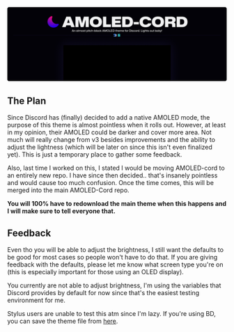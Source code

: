 <img src="./assets/banner.png">

## The Plan
Since Discord has (finally) decided to add a native AMOLED mode, the purpose of this theme is almost pointless when it rolls out. However, at least in my opinion, their AMOLED could be darker and cover more area. Not much will really change from v3 besides improvements and the ability to adjust the lightness (which will be later on since this isn't even finalized yet). This is just a temporary place to gather some feedback.

Also, last time I worked on this, I stated I would be moving AMOLED-cord to an entirely new repo. I have since then decided.. that's insanely pointless and would cause too much confusion. Once the time comes, this will be merged into the main AMOLED-Cord repo.

**You will 100% have to redownload the main theme when this happens and I will make sure to tell everyone that.**

## Feedback
Even tho you will be able to adjust the brightness, I still want the defaults to be good for most cases so people won't have to do that. If you are giving feedback with the defaults, please let me know what screen type you're on (this is especially important for those using an OLED display).

You currently are not able to adjust brightness, I'm using the variables that Discord provides by default for now since that's the easiest testing environment for me.

Stylus users are unable to test this atm since I'm lazy. If you're using BD, you can save the theme file from [here](./clients/bd/amoled-cord.theme.css).

<!-- ## Downloads
Don't see download steps for the client mod you use? Feel free to make a PR adding them or make an issue requesting it.

### BetterDiscord
- [Direct Download]()
- [Compiled Source]()

### Stylus
1. Install the broswer extensions for your repsective browser.
    - [Chrome Webstore](https://chrome.google.com/webstore/detail/stylus/clngdbkpkpeebahjckkjfobafhncgmne)
    - [Firefox Addons](https://addons.mozilla.org/en-US/firefox/addon/styl-us/)
2. Once installed, open [this link]() in a new browser tab. This opens the page where you will install this userstyle.
3. Press the `Install Style` button.

###### Firefox users must have "Patch CSP to allow style assets" enabled for the theme to work. This can be found in Stylus' settings under "Advanced." -->

<!-- ## Credits
View [CREDITS.md](./CREDITS.md). -->

<!-- ## Support
If you encounter any issues with AMOLED-cord, feel free to open an issue. Alternatively, you can join my [support server](https://discord.gg/vYdXbEzqDs) and ask for help in there. -->